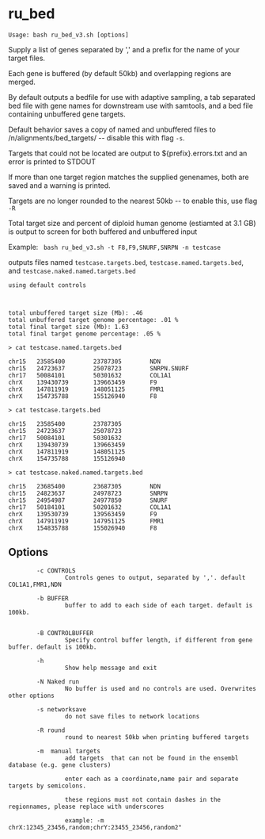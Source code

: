 # ru_bed

`Usage: bash ru_bed_v3.sh [options]`

Supply a list of genes separated by ',' and a prefix for the name of your target files. 

Each gene is buffered (by default 50kb) and overlapping regions are merged.

By default outputs a bedfile for use with adaptive sampling, a tab separated bed file with gene names for downstream use with samtools, and a bed file containing unbuffered gene targets.

Default behavior saves a copy of named and unbuffered files to /n/alignments/bed_targets/ -- disable this with flag `-s`.

Targets that could not be located are output to ${prefix}.errors.txt and an error is printed to STDOUT

If more than one target region matches the supplied genenames, both are saved and a warning is printed.

Targets are no longer rounded to the nearest 50kb -- to enable this, use flag `-R`

Total target size and percent of diploid human genome (estiamted at 3.1 GB) is output to screen for both buffered and unbuffered input


Example:
``` bash ru_bed_v3.sh -t F8,F9,SNURF,SNRPN -n testcase```

outputs files named `testcase.targets.bed`, `testcase.named.targets.bed`, and `testcase.naked.named.targets.bed`

```
using default controls



total unbuffered target size (Mb): .46
total unbuffered target genome percentage: .01 %
total final target size (Mb): 1.63
total final target genome percentage: .05 %

```

```
> cat testcase.named.targets.bed

chr15   23585400        23787305        NDN
chr15   24723637        25078723        SNRPN.SNURF
chr17   50084101        50301632        COL1A1
chrX    139430739       139663459       F9
chrX    147811919       148051125       FMR1
chrX    154735788       155126940       F8

> cat testcase.targets.bed

chr15   23585400        23787305
chr15   24723637        25078723
chr17   50084101        50301632
chrX    139430739       139663459
chrX    147811919       148051125
chrX    154735788       155126940

> cat testcase.naked.named.targets.bed 

chr15   23685400        23687305        NDN
chr15   24823637        24978723        SNRPN
chr15   24954987        24977850        SNURF
chr17   50184101        50201632        COL1A1
chrX    139530739       139563459       F9
chrX    147911919       147951125       FMR1
chrX    154835788       155026940       F8

```

## Options

```
        -c CONTROLS
                Controls genes to output, separated by ','. default COL1A1,FMR1,NDN

        -b BUFFER
                buffer to add to each side of each target. default is 100kb.


        -B CONTROLBUFFER
                Specify control buffer length, if different from gene buffer. default is 100kb.

        -h
                Show help message and exit

        -N Naked run
                No buffer is used and no controls are used. Overwrites other options

        -s networksave
                do not save files to network locations

        -R round
                round to nearest 50kb when printing buffered targets

        -m  manual targets
                add targets  that can not be found in the ensembl database (e.g. gene clusters)

                enter each as a coordinate,name pair and separate targets by semicolons.

                these regions must not contain dashes in the regionnames, please replace with underscores

                example: -m chrX:12345_23456,random;chrY:23455_23456,random2"

```     

